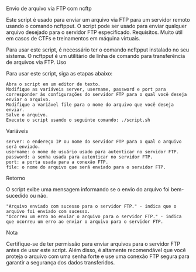 Envio de arquivo via FTP com ncftp

Este script é usado para enviar um arquivo via FTP para um servidor remoto usando o comando ncftpput. O script pode ser usado para enviar qualquer arquivo desejado para o servidor FTP especificado.
Requisitos. Muito útil em casos de   CTFs e treinamentos em máquina virtuais.

Para usar este script, é necessário ter o comando ncftpput instalado no seu sistema. O ncftpput é um utilitário de linha de comando para transferência de arquivos via FTP.
Uso

Para usar este script, siga as etapas abaixo:

    Abra o script em um editor de texto.
    Modifique as variáveis server, username, password e port para corresponder às configurações do servidor FTP para o qual você deseja enviar o arquivo.
    Modifique a variável file para o nome do arquivo que você deseja enviar.
    Salve o arquivo.
    Execute o script usando o seguinte comando: ./script.sh

Variáveis

    server: o endereço IP ou nome do servidor FTP para o qual o arquivo será enviado.
    username: o nome de usuário usado para autenticar no servidor FTP.
    password: a senha usada para autenticar no servidor FTP.
    port: a porta usada para a conexão FTP.
    file: o nome do arquivo que será enviado para o servidor FTP.

Retorno

O script exibe uma mensagem informando se o envio do arquivo foi bem-sucedido ou não.

    "Arquivo enviado com sucesso para o servidor FTP." - indica que o arquivo foi enviado com sucesso.
    "Ocorreu um erro ao enviar o arquivo para o servidor FTP." - indica que ocorreu um erro ao enviar o arquivo para o servidor FTP.

Nota

Certifique-se de ter permissão para enviar arquivos para o servidor FTP antes de usar este script. Além disso, é altamente recomendável que você proteja o arquivo com uma senha forte e use uma conexão FTP segura para garantir a segurança dos dados transferidos.
